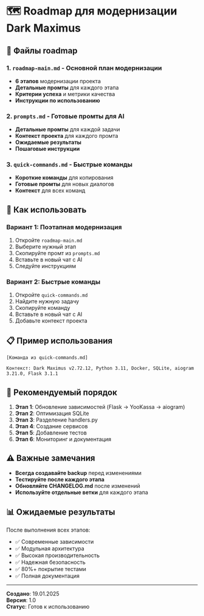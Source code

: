 # 🗺️ Roadmap для модернизации Dark Maximus

## 📁 Файлы roadmap

### 1. `roadmap-main.md` - Основной план модернизации
- **6 этапов** модернизации проекта
- **Детальные промты** для каждого этапа
- **Критерии успеха** и метрики качества
- **Инструкции по использованию**

### 2. `prompts.md` - Готовые промты для AI
- **Детальные промты** для каждой задачи
- **Контекст проекта** для каждого промта
- **Ожидаемые результаты**
- **Пошаговые инструкции**

### 3. `quick-commands.md` - Быстрые команды
- **Короткие команды** для копирования
- **Готовые промты** для новых диалогов
- **Контекст** для всех команд

## 🚀 Как использовать

### Вариант 1: Поэтапная модернизация
1. Откройте `roadmap-main.md`
2. Выберите нужный этап
3. Скопируйте промт из `prompts.md`
4. Вставьте в новый чат с AI
5. Следуйте инструкциям

### Вариант 2: Быстрые команды
1. Откройте `quick-commands.md`
2. Найдите нужную задачу
3. Скопируйте команду
4. Вставьте в новый чат с AI
5. Добавьте контекст проекта

## 📋 Пример использования

```
[Команда из quick-commands.md]

Контекст: Dark Maximus v2.72.12, Python 3.11, Docker, SQLite, aiogram 3.21.0, Flask 3.1.1
```

## 🎯 Рекомендуемый порядок

1. **Этап 1**: Обновление зависимостей (Flask → YooKassa → aiogram)
2. **Этап 2**: Оптимизация SQLite
3. **Этап 3**: Разделение handlers.py
4. **Этап 4**: Создание сервисов
5. **Этап 5**: Добавление тестов
6. **Этап 6**: Мониторинг и документация

## ⚠️ Важные замечания

- **Всегда создавайте backup** перед изменениями
- **Тестируйте после каждого этапа**
- **Обновляйте CHANGELOG.md** после изменений
- **Используйте отдельные ветки** для каждого этапа

## 📊 Ожидаемые результаты

После выполнения всех этапов:
- ✅ Современные зависимости
- ✅ Модульная архитектура
- ✅ Высокая производительность
- ✅ Надежная безопасность
- ✅ 80%+ покрытие тестами
- ✅ Полная документация

---

**Создано**: 19.01.2025  
**Версия**: 1.0  
**Статус**: Готов к использованию
